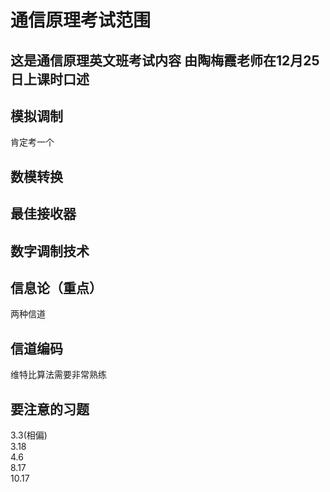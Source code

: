 # 通信原理考试范围
## 这是通信原理英文班考试内容 由陶梅霞老师在12月25日上课时口述
## 模拟调制

肯定考一个

## 数模转换

## 最佳接收器

## 数字调制技术

## 信息论（重点）

两种信道

## 信道编码

维特比算法需要非常熟练
## 要注意的习题
3.3(相偏)  
3.18   
4.6  
8.17  
10.17